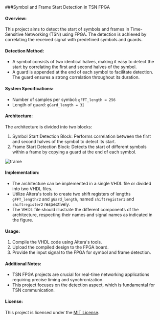 ###Symbol and Frame Start Detection in TSN FPGA

#### Overview:
This project aims to detect the start of symbols and frames in Time-Sensitive Networking (TSN) using FPGA. The detection is achieved by correlating the received signal with predefined symbols and guards.

#### Detection Method:
- A symbol consists of two identical halves, making it easy to detect the start by correlating the first and second halves of the symbol.
- A guard is appended at the end of each symbol to facilitate detection. The guard ensures a strong correlation throughout its duration.

#### System Specifications:
- Number of samples per symbol: `gFFT_length = 256`
- Length of guard: `gGard_length = 32`

#### Architecture:
The architecture is divided into two blocks:
1. Symbol Start Detection Block: Performs correlation between the first and second halves of the symbol to detect its start.
2. Frame Start Detection Block: Detects the start of different symbols within a frame by copying a guard at the end of each symbol.



![trame](https://github.com/aminal22/Symbol-and-Frame-Start-Detection-in-TSN-FPGA/assets/114859285/1ba91a1d-bcd7-4326-963d-7359d5bc21c0)





#### Implementation:
- The architecture can be implemented in a single VHDL file or divided into two VHDL files.
- Utilize Altera's tools to create two shift registers of lengths `gFFT_length/2` and `gGard_length`, named `shiftregister1` and `shiftregister2` respectively.
- The VHDL file should illustrate the different components of the architecture, respecting their names and signal names as indicated in the figure.



#### Usage:
1. Compile the VHDL code using Altera's tools.
2. Upload the compiled design to the FPGA board.
3. Provide the input signal to the FPGA for symbol and frame detection.

#### Additional Notes:
- TSN FPGA projects are crucial for real-time networking applications requiring precise timing and synchronization.
- This project focuses on the detection aspect, which is fundamental for TSN communication.

#### License:
This project is licensed under the [MIT License](https://opensource.org/licenses/MIT).
